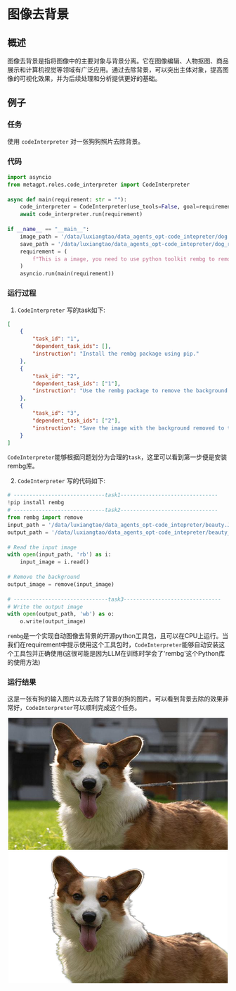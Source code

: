 # 图像去背景

## 概述
图像去背景是指将图像中的主要对象与背景分离。它在图像编辑、人物抠图、商品展示和计算机视觉等领域有广泛应用。通过去除背景，可以突出主体对象，提高图像的可视化效果，并为后续处理和分析提供更好的基础。
## 例子
### 任务
使用 `codeInterpreter` 对一张狗狗照片去除背景。
### 代码
```python
import asyncio
from metagpt.roles.code_interpreter import CodeInterpreter

async def main(requirement: str = ""):
    code_interpreter = CodeInterpreter(use_tools=False, goal=requirement)
    await code_interpreter.run(requirement)

if __name__ == "__main__":
    image_path = '/data/luxiangtao/data_agents_opt-code_intepreter/dog.JPEG'    
    save_path = '/data/luxiangtao/data_agents_opt-code_intepreter/dog_rmg.png'
    requirement = (
        f"This is a image, you need to use python toolkit rembg to remove the background of the image and save the result. image path:{image_path}; save path:{save_path}."
    )
    asyncio.run(main(requirement))
```
### 运行过程
1. `CodeInterpreter` 写的task如下:
```json
[
    {
        "task_id": "1",
        "dependent_task_ids": [],
        "instruction": "Install the rembg package using pip."
    },
    {
        "task_id": "2",
        "dependent_task_ids": ["1"],
        "instruction": "Use the rembg package to remove the background from the image at the specified path."
    },
    {
        "task_id": "3",
        "dependent_task_ids": ["2"],
        "instruction": "Save the image with the background removed to the specified save path."
    }
]
```
`CodeInterpreter`能够根据问题划分为合理的`task`，这里可以看到第一步便是安装rembg库。

2. `CodeInterpreter` 写的代码如下:
```python
# -----------------------------task1-------------------------------
!pip install rembg 
# -----------------------------task2-------------------------------
from rembg import remove
input_path = '/data/luxiangtao/data_agents_opt-code_intepreter/beauty.JPEG'
output_path = '/data/luxiangtao/data_agents_opt-code_intepreter/beauty_rmg.png'

# Read the input image
with open(input_path, 'rb') as i:
    input_image = i.read()

# Remove the background
output_image = remove(input_image)

# ------------------------------task3-------------------------------
# Write the output image
with open(output_path, 'wb') as o:
    o.write(output_image)
```
`rembg`是一个实现自动图像去背景的开源python工具包，且可以在CPU上运行。当我们在requirement中提示使用这个工具包时，`CodeInterpreter`能够自动安装这个工具包并正确使用(这很可能是因为LLM在训练时学会了'rembg'这个Python库的使用方法)
### 运行结果
这是一张有狗的输入图片以及去除了背景的狗的图片。可以看到背景去除的效果非常好，`CodeInterpreter`可以顺利完成这个任务。
<div align=center>
<img src="../../../../../public/image/guide/use_cases/CodeInterpreter/dog.JPEG" width="500" height="300"> 
<img src="../../../../../public/image/guide/use_cases/CodeInterpreter/dog_rmg.png" width="500" height="300"> 
</div>
